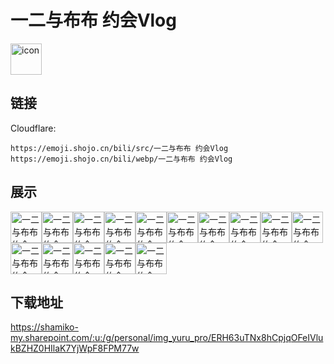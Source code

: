 # 一二与布布 约会Vlog
<img src="https://emoji.shojo.cn/bili/src/一二与布布 约会Vlog/icon.png" width="50" height="50" alt="icon">

## 链接
Cloudflare:
```
https://emoji.shojo.cn/bili/src/一二与布布 约会Vlog
https://emoji.shojo.cn/bili/webp/一二与布布 约会Vlog
```
## 展示
<img src="https://emoji.shojo.cn/bili/src/一二与布布 约会Vlog/一二与布布 约会Vlog-一二筒.png" width="50" height="50" alt="一二与布布 约会Vlog-一二筒"><img src="https://emoji.shojo.cn/bili/src/一二与布布 约会Vlog/一二与布布 约会Vlog-布布筒.png" width="50" height="50" alt="一二与布布 约会Vlog-布布筒"><img src="https://emoji.shojo.cn/bili/src/一二与布布 约会Vlog/一二与布布 约会Vlog-一二椅.png" width="50" height="50" alt="一二与布布 约会Vlog-一二椅"><img src="https://emoji.shojo.cn/bili/src/一二与布布 约会Vlog/一二与布布 约会Vlog-椅子.png" width="50" height="50" alt="一二与布布 约会Vlog-椅子"><img src="https://emoji.shojo.cn/bili/src/一二与布布 约会Vlog/一二与布布 约会Vlog-布布椅.png" width="50" height="50" alt="一二与布布 约会Vlog-布布椅"><img src="https://emoji.shojo.cn/bili/src/一二与布布 约会Vlog/一二与布布 约会Vlog-筒.png" width="50" height="50" alt="一二与布布 约会Vlog-筒"><img src="https://emoji.shojo.cn/bili/src/一二与布布 约会Vlog/一二与布布 约会Vlog-干杯一二.png" width="50" height="50" alt="一二与布布 约会Vlog-干杯一二"><img src="https://emoji.shojo.cn/bili/src/一二与布布 约会Vlog/一二与布布 约会Vlog-干杯布布.png" width="50" height="50" alt="一二与布布 约会Vlog-干杯布布"><img src="https://emoji.shojo.cn/bili/src/一二与布布 约会Vlog/一二与布布 约会Vlog-木马杆.png" width="50" height="50" alt="一二与布布 约会Vlog-木马杆"><img src="https://emoji.shojo.cn/bili/src/一二与布布 约会Vlog/一二与布布 约会Vlog-打地鼠.png" width="50" height="50" alt="一二与布布 约会Vlog-打地鼠"><img src="https://emoji.shojo.cn/bili/src/一二与布布 约会Vlog/一二与布布 约会Vlog-筒底.png" width="50" height="50" alt="一二与布布 约会Vlog-筒底"><img src="https://emoji.shojo.cn/bili/src/一二与布布 约会Vlog/一二与布布 约会Vlog-画一二.png" width="50" height="50" alt="一二与布布 约会Vlog-画一二"><img src="https://emoji.shojo.cn/bili/src/一二与布布 约会Vlog/一二与布布 约会Vlog-画布布.png" width="50" height="50" alt="一二与布布 约会Vlog-画布布"><img src="https://emoji.shojo.cn/bili/src/一二与布布 约会Vlog/一二与布布 约会Vlog-木马布布.png" width="50" height="50" alt="一二与布布 约会Vlog-木马布布"><img src="https://emoji.shojo.cn/bili/src/一二与布布 约会Vlog/一二与布布 约会Vlog-木马一二.png" width="50" height="50" alt="一二与布布 约会Vlog-木马一二">

## 下载地址

https://shamiko-my.sharepoint.com/:u:/g/personal/img_yuru_pro/ERH63uTNx8hCpjqOFeIVlukBZHZ0HIlaK7YjWpF8FPM77w